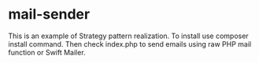 # mail-sender

This is an example of Strategy pattern realization.
To install use composer install command.
Then check index.php to send emails using raw PHP mail function or Swift Mailer.